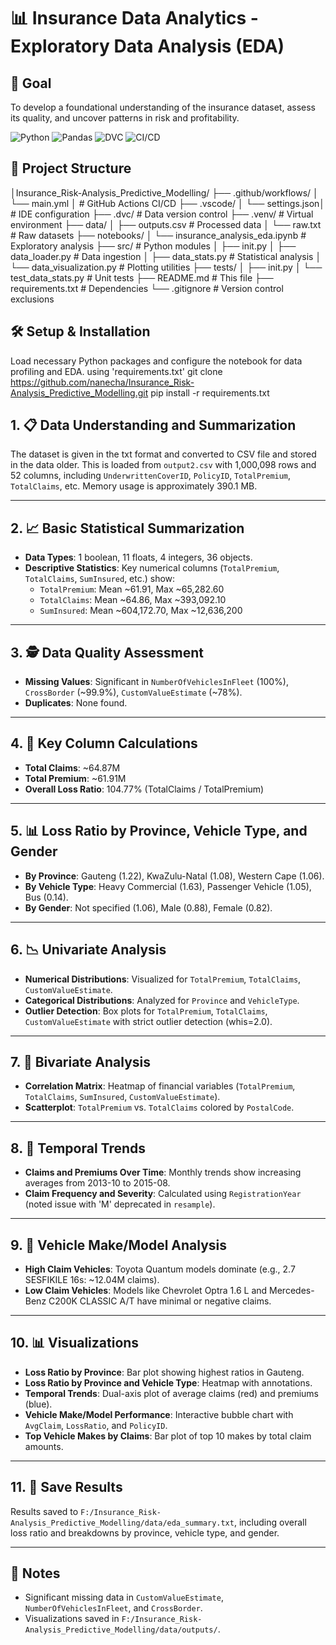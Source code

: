 
# 📊 Insurance Data Analytics - Exploratory Data Analysis (EDA)
## 🎯 Goal
To develop a foundational understanding of the insurance dataset, assess its quality, and uncover patterns in risk and profitability.

![Python](https://img.shields.io/badge/python-3.9+-3670A0?style=for-the-badge&logo=python&logoColor=ffdd54)
![Pandas](https://img.shields.io/badge/pandas-1.3+-%23150458?style=for-the-badge&logo=pandas&logoColor=white)
![DVC](https://img.shields.io/badge/DVC-2.0+-%2313ADC7?style=for-the-badge&logo=dataversioncontrol&logoColor=white)
![CI/CD](https://img.shields.io/badge/GitHub_Actions-2088FF?style=for-the-badge&logo=github-actions&logoColor=white)
 
## 📂 Project Structure

│Insurance_Risk-Analysis_Predictive_Modelling/
 ├── .github/workflows/
 │ └── main.yml │              # GitHub Actions CI/CD
 ├── .vscode/
 │ └── settings.json│         # IDE configuration
 ├── .dvc/                    # Data version control
 ├── .venv/                   # Virtual environment
 ├── data/
 │ ├── outputs.csv            # Processed data
 │ └── raw.txt                # Raw datasets
 ├── notebooks/
 │ └── insurance_analysis_eda.ipynb # Exploratory analysis
 ├── src/                      # Python modules
 │ ├── init.py
 │ ├── data_loader.py          # Data ingestion
 │ ├── data_stats.py           # Statistical analysis
 │ └── data_visualization.py   # Plotting utilities
 ├── tests/
 │ ├── init.py
 │ └── test_data_stats.py      # Unit tests
 ├── README.md                 # This file
 ├── requirements.txt          # Dependencies
 └── .gitignore           # Version control exclusions
## 🛠️ Setup & Installation

Load necessary Python packages and configure the notebook for data profiling and EDA. using 'requirements.txt'
git clone https://github.com/nanecha/Insurance_Risk-Analysis_Predictive_Modelling.git
pip install -r requirements.txt

## 1. 📋 Data Understanding and Summarization
The dataset is given in the txt format and converted to CSV file and stored in the data older. This is loaded from `output2.csv` with 1,000,098 rows and 52 columns, including `UnderwrittenCoverID`, `PolicyID`, `TotalPremium`, `TotalClaims`, etc. Memory usage is approximately 390.1 MB.

---
## 2. 📈 Basic Statistical Summarization
- **Data Types**: 1 boolean, 11 floats, 4 integers, 36 objects.
- **Descriptive Statistics**: Key numerical columns (`TotalPremium`, `TotalClaims`, `SumInsured`, etc.) show:
  - `TotalPremium`: Mean ~61.91, Max ~65,282.60
  - `TotalClaims`: Mean ~64.86, Max ~393,092.10
  - `SumInsured`: Mean ~604,172.70, Max ~12,636,200

---

## 3. 🕵️ Data Quality Assessment
- **Missing Values**: Significant in `NumberOfVehiclesInFleet` (100%), `CrossBorder` (~99.9%), `CustomValueEstimate` (~78%).
- **Duplicates**: None found.

---

## 4. 🔢 Key Column Calculations
- **Total Claims**: ~64.87M
- **Total Premium**: ~61.91M
- **Overall Loss Ratio**: 104.77% (TotalClaims / TotalPremium)

---

## 5. 📊 Loss Ratio by Province, Vehicle Type, and Gender
- **By Province**: Gauteng (1.22), KwaZulu-Natal (1.08), Western Cape (1.06).
- **By Vehicle Type**: Heavy Commercial (1.63), Passenger Vehicle (1.05), Bus (0.14).
- **By Gender**: Not specified (1.06), Male (0.88), Female (0.82).

---

## 6. 📉 Univariate Analysis
- **Numerical Distributions**: Visualized for `TotalPremium`, `TotalClaims`, `CustomValueEstimate`.
- **Categorical Distributions**: Analyzed for `Province` and `VehicleType`.
- **Outlier Detection**: Box plots for `TotalPremium`, `TotalClaims`, `CustomValueEstimate` with strict outlier detection (whis=2.0).

---

## 7. 🔗 Bivariate Analysis
- **Correlation Matrix**: Heatmap of financial variables (`TotalPremium`, `TotalClaims`, `SumInsured`, `CustomValueEstimate`).
- **Scatterplot**: `TotalPremium` vs. `TotalClaims` colored by `PostalCode`.

---

## 8. 📅 Temporal Trends
- **Claims and Premiums Over Time**: Monthly trends show increasing averages from 2013-10 to 2015-08.
- **Claim Frequency and Severity**: Calculated using `RegistrationYear` (noted issue with 'M' deprecated in `resample`).

---

## 9. 🚗 Vehicle Make/Model Analysis
- **High Claim Vehicles**: Toyota Quantum models dominate (e.g., 2.7 SESFIKILE 16s: ~12.04M claims).
- **Low Claim Vehicles**: Models like Chevrolet Optra 1.6 L and Mercedes-Benz C200K CLASSIC A/T have minimal or negative claims.

---

## 10. 📊 Visualizations
- **Loss Ratio by Province**: Bar plot showing highest ratios in Gauteng.
- **Loss Ratio by Province and Vehicle Type**: Heatmap with annotations.
- **Temporal Trends**: Dual-axis plot of average claims (red) and premiums (blue).
- **Vehicle Make/Model Performance**: Interactive bubble chart with `AvgClaim`, `LossRatio`, and `PolicyID`.
- **Top Vehicle Makes by Claims**: Bar plot of top 10 makes by total claim amounts.

---

## 11. 💾 Save Results
Results saved to `F:/Insurance_Risk-Analysis_Predictive_Modelling/data/eda_summary.txt`, including overall loss ratio and breakdowns by province, vehicle type, and gender.

---

## 📝 Notes
- Significant missing data in `CustomValueEstimate`, `NumberOfVehiclesInFleet`, and `CrossBorder`.
- Visualizations saved in `F:/Insurance_Risk-Analysis_Predictive_Modelling/data/outputs/`.
